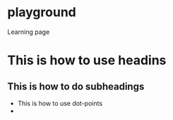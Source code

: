 # playground
Learning page
# This is how to use headins
## This is how to do subheadings
* This is how to use dot-points
* 
